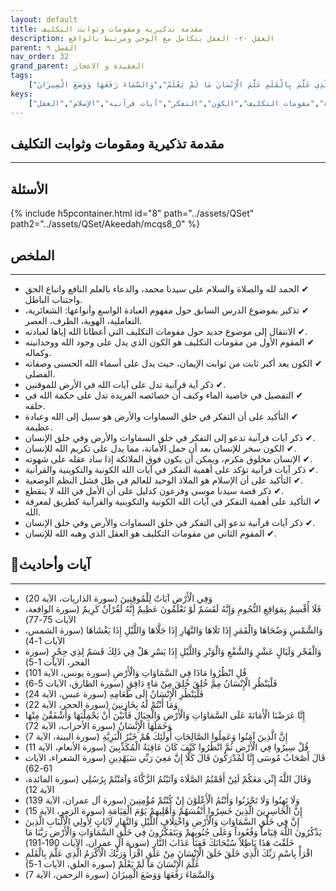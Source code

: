 ```yaml
---
layout: default
title: مقدمة تذكيرية ومقومات وثوابت التكليف
description: العقل -٢- العقل يتكامل مع الوحي ومرتبط بالواقع
parent: الفصل ٩
nav_order: 32
grand_parent: العقيدة و الاعجاز
tags: 
    ["وَفِي الْأَرْضِ آيَاتٌ لِلْمُوقِنِينَ","فَلَا أُقْسِمُ بِمَوَاقِعِ النُّجُومِ وَإِنَّهُ لَقَسَمٌ لَوْ تَعْلَمُونَ عَظِيمٌ إِنَّهُ لَقُرْآنٌ كَرِيمٌ","وَالشَّمْسِ وَضُحَاهَا وَالْقَمَرِ إِذَا تَلَاهَا وَالنَّهَارِ إِذَا جَلَّاهَا وَاللَّيْلِ إِذَا يَغْشَاهَا","وَالْفَجْرِ وَلَيَالٍ عَشْرٍ وَالشَّفْعِ وَالْوَتْرِ وَاللَّيْلِ إِذَا يَسْرِ هَلْ فِي ذَلِكَ قَسَمٌ لِذِي حِجْرٍ","قُلِ انْظُرُوا مَاذَا فِي السَّمَاوَاتِ وَالْأَرْضِ","فَلْيَنْظُرِ الْإِنْسَانُ مِمَّ خُلِقَ خُلِقَ مِنْ مَاءٍ دَافِقٍ","فَلْيَنْظُرِ الْإِنْسَانُ إِلَى طَعَامِهِ","وَمَا أَنْتُمْ لَهُ بِخَازِنِينَ","إِنَّا عَرَضْنَا الْأَمَانَةَ عَلَى السَّمَاوَاتِ وَالْأَرْضِ وَالْجِبَالِ فَأَبَيْنَ أَنْ يَحْمِلْنَهَا وَأَشْفَقْنَ مِنْهَا وَحَمَلَهَا الْإِنْسَانُ","إِنَّ الَّذِينَ آمَنُوا وَعَمِلُوا الصَّالِحَاتِ أُولَئِكَ هُمْ خَيْرُ الْبَرِيَّةِ","قُلْ سِيرُوا فِي الْأَرْضِ ثُمَّ انْظُرُوا كَيْفَ كَانَ عَاقِبَةُ الْمُكَذِّبِينَ","قَالَ أَصْحَابُ مُوسَى إِنَّا لَمُدْرَكُونَ قَالَ كَلَّا إِنَّ مَعِيَ رَبِّي سَيَهْدِينِ","وَقَالَ اللَّهُ إِنِّي مَعَكُمْ لَئِنْ أَقَمْتُمُ الصَّلَاةَ وَآتَيْتُمُ الزَّكَّاةَ وَآمَنْتُمْ بِرُسُلِي","وَلَا تَهِنُوا وَلَا تَحْزَنُوا وَأَنْتُمُ الْأَعْلَوْنَ إِنْ كُنْتُمْ مُؤْمِنِينَ","إِنَّ الْخَاسِرِينَ الَّذِينَ خَسِرُوا أَنْفُسَهُمْ وَأَهْلِيهِمْ يَوْمَ الْقِيَامَةِ","إِنَّ فِي خَلْقِ السَّمَاوَاتِ وَالْأَرْضِ وَاخْتِلَافِ اللَّيْلِ وَالنَّهَارِ لَآيَاتٍ لِأُولِي الْأَلْبَابِ الَّذِينَ يَذْكُرُونَ اللَّهَ قِيَاماً وَقُعُوداً وَعَلَى جُنُوبِهِمْ وَيَتَفَكَّرُونَ فِي خَلْقِ السَّمَاوَاتِ وَالْأَرْضِ رَبَّنَا مَا خَلَقْتَ هَذَا بَاطِلاً سُبْحَانَكَ فَقِنَا عَذَابَ النَّارِ","اقْرَأْ بِاسْمِ رَبِّكَ الَّذِي خَلَقَ خَلَقَ الْإِنْسَانَ مِنْ عَلَقٍ اقْرَأْ وَرَبُّكَ الْأَكْرَمُ الَّذِي عَلَّمَ بِالْقَلَمِ عَلَّمَ الْإِنْسَانَ مَا لَمْ يَعْلَمْ","وَالسَّمَاءَ رَفَعَهَا وَوَضَعَ الْمِيزَانَ"]
keys:
    ["العبادة","مقومات التكليف","الكون","التفكر","آيات قرآنية","الإسلام","العقل"]
---
```

## ‏مقدمة تذكيرية ومقومات وثوابت التكليف
***
## الأسئلة 
{% include h5pcontainer.html id="8" path="../assets/QSet" path2="../assets/QSet/Akeedah/mcqs8_0" %}
## الملخص
***
- ‏✔ الحمد لله والصلاة والسلام على سيدنا محمد، والدعاء بالعلم النافع واتباع الحق واجتناب الباطل. 
- ‏✔ تذكير بموضوع الدرس السابق حول مفهوم العبادة الواسع وأنواعها: الشعائرية، التعاملية، الهوية، الظرف، العصر. 
- ‏✔ الانتقال إلى موضوع جديد حول مقومات التكليف التي أعطانا الله إياها لعبادته. 
- ‏✔ المقوم الأول من مقومات التكليف هو الكون الذي يدل على وجود الله ووحدانيته وكماله. 
- ‏✔ الكون يعد أكبر ثابت من ثوابت الإيمان، حيث يدل على أسماء الله الحسنى وصفاته الفضلى. 
- ‏✔ ذكر آية قرآنية تدل على آيات الله في الأرض للموقنين. 
- ‏✔ التفصيل في خاصية الماء وكيف أن خصائصه الفريدة تدل على حكمة الله في خلقه. 
- ‏✔ التأكيد على أن التفكر في خلق السماوات والأرض هو سبيل إلى الله وعبادة عظيمة. 
- ‏✔ ذكر آيات قرآنية تدعو إلى التفكر في خلق السماوات والأرض وفي خلق الإنسان. 
- ‏✔ الكون سخر للإنسان بعد أن حمل الأمانة، مما يدل على تكريم الله للإنسان. 
- ‏✔ الإنسان مخلوق مكرم، ويمكن أن يكون فوق الملائكة إذا ساد عقله على شهوته. 
- ‏✔ ذكر آيات قرآنية تؤكد على أهمية التفكر في آيات الله الكونية والتكوينية والقرآنية. 
- ‏✔ التأكيد على أن الإسلام هو الملاذ الوحيد للعالم في ظل فشل النظم الوضعية. 
- ‏✔ ذكر قصة سيدنا موسى وفرعون كدليل على أن الأمل في الله لا ينقطع. 
- ‏✔ التأكيد على أهمية التفكر في آيات الله الكونية والتكوينية والقرآنية كطريق لمعرفة الله. 
- ‏✔ ذكر آيات قرآنية تدعو إلى التفكر في خلق السماوات والأرض وفي خلق الإنسان. 
- ‏✔ المقوم الثاني من مقومات التكليف هو العقل الذي وهبه الله للإنسان. 

## 📜آيات وأحاديث
***
- ‏وَفِي الْأَرْضِ آيَاتٌ لِلْمُوقِنِينَ (سورة الذاريات، الآية 20)
- ‏فَلَا أُقْسِمُ بِمَوَاقِعِ النُّجُومِ وَإِنَّهُ لَقَسَمٌ لَوْ تَعْلَمُونَ عَظِيمٌ إِنَّهُ لَقُرْآنٌ كَرِيمٌ (سورة الواقعة، الآيات 75-77)
- ‏وَالشَّمْسِ وَضُحَاهَا وَالْقَمَرِ إِذَا تَلَاهَا وَالنَّهَارِ إِذَا جَلَّاهَا وَاللَّيْلِ إِذَا يَغْشَاهَا (سورة الشمس، الآيات 1-4)
- ‏وَالْفَجْرِ وَلَيَالٍ عَشْرٍ وَالشَّفْعِ وَالْوَتْرِ وَاللَّيْلِ إِذَا يَسْرِ هَلْ فِي ذَلِكَ قَسَمٌ لِذِي حِجْرٍ (سورة الفجر، الآيات 1-5)
- ‏قُلِ انْظُرُوا مَاذَا فِي السَّمَاوَاتِ وَالْأَرْضِ (سورة يونس، الآية 101)
- ‏فَلْيَنْظُرِ الْإِنْسَانُ مِمَّ خُلِقَ خُلِقَ مِنْ مَاءٍ دَافِقٍ (سورة الطارق، الآيات 5-6)
- ‏فَلْيَنْظُرِ الْإِنْسَانُ إِلَى طَعَامِهِ (سورة عبس، الآية 24)
- ‏وَمَا أَنْتُمْ لَهُ بِخَازِنِينَ (سورة الحجر، الآية 22)
- ‏إِنَّا عَرَضْنَا الْأَمَانَةَ عَلَى السَّمَاوَاتِ وَالْأَرْضِ وَالْجِبَالِ فَأَبَيْنَ أَنْ يَحْمِلْنَهَا وَأَشْفَقْنَ مِنْهَا وَحَمَلَهَا الْإِنْسَانُ (سورة الأحزاب، الآية 72)
- ‏إِنَّ الَّذِينَ آمَنُوا وَعَمِلُوا الصَّالِحَاتِ أُولَئِكَ هُمْ خَيْرُ الْبَرِيَّةِ (سورة البينة، الآية 7)
- ‏قُلْ سِيرُوا فِي الْأَرْضِ ثُمَّ انْظُرُوا كَيْفَ كَانَ عَاقِبَةُ الْمُكَذِّبِينَ (سورة الأنعام، الآية 11)
- ‏قَالَ أَصْحَابُ مُوسَى إِنَّا لَمُدْرَكُونَ قَالَ كَلَّا إِنَّ مَعِيَ رَبِّي سَيَهْدِينِ (سورة الشعراء، الآيات 61-62)
- ‏وَقَالَ اللَّهُ إِنِّي مَعَكُمْ لَئِنْ أَقَمْتُمُ الصَّلَاةَ وَآتَيْتُمُ الزَّكَّاةَ وَآمَنْتُمْ بِرُسُلِي (سورة المائدة، الآية 12)
- ‏وَلَا تَهِنُوا وَلَا تَحْزَنُوا وَأَنْتُمُ الْأَعْلَوْنَ إِنْ كُنْتُمْ مُؤْمِنِينَ (سورة آل عمران، الآية 139)
- ‏إِنَّ الْخَاسِرِينَ الَّذِينَ خَسِرُوا أَنْفُسَهُمْ وَأَهْلِيهِمْ يَوْمَ الْقِيَامَةِ (سورة الزمر، الآية 15)
- ‏إِنَّ فِي خَلْقِ السَّمَاوَاتِ وَالْأَرْضِ وَاخْتِلَافِ اللَّيْلِ وَالنَّهَارِ لَآيَاتٍ لِأُولِي الْأَلْبَابِ الَّذِينَ يَذْكُرُونَ اللَّهَ قِيَاماً وَقُعُوداً وَعَلَى جُنُوبِهِمْ وَيَتَفَكَّرُونَ فِي خَلْقِ السَّمَاوَاتِ وَالْأَرْضِ رَبَّنَا مَا خَلَقْتَ هَذَا بَاطِلاً سُبْحَانَكَ فَقِنَا عَذَابَ النَّارِ (سورة آل عمران، الآيات 190-191)
- ‏اقْرَأْ بِاسْمِ رَبِّكَ الَّذِي خَلَقَ خَلَقَ الْإِنْسَانَ مِنْ عَلَقٍ اقْرَأْ وَرَبُّكَ الْأَكْرَمُ الَّذِي عَلَّمَ بِالْقَلَمِ عَلَّمَ الْإِنْسَانَ مَا لَمْ يَعْلَمْ (سورة العلق، الآيات 1-5)
- ‏وَالسَّمَاءَ رَفَعَهَا وَوَضَعَ الْمِيزَانَ (سورة الرحمن، الآية 7)

